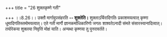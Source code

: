 +++
title = "26 शुक्लकृष्णे गती"

+++
।।8.26।। उक्तौ मार्गावुपसंहरति **-- शुक्लेति।** शुक्लाऽर्चिरादिगतिः
प्रकाशमयत्वात् कृष्णा धूमादिगतिस्तमोमयत्वात्। एते गती मार्गौ
ज्ञानकर्माधिकारिणो जगतः शाश्वतेऽनादी संमते संसारस्यानादित्वात्। तयोरेकया
शुक्लया निवृत्तिं मोक्षं याति। अन्यथा कृष्णया तु पुनरावर्तते।

